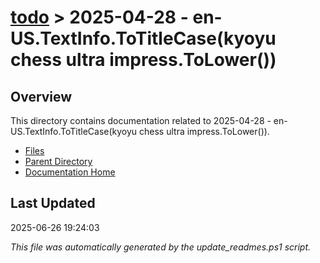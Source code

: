 # [todo](../) > 2025-04-28 - en-US.TextInfo.ToTitleCase(kyoyu chess ultra impress.ToLower())

## Overview
This directory contains documentation related to 2025-04-28 - en-US.TextInfo.ToTitleCase(kyoyu chess ultra impress.ToLower()).

- [Files](#files)
- [Parent Directory](../)
- [Documentation Home](../../)

## Last Updated

2025-06-26 19:24:03

*This file was automatically generated by the update_readmes.ps1 script.*
